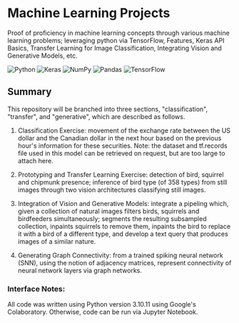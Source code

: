 # Machine Learning Projects

Proof of proficiency in machine learning concepts through various machine learning problems; leveraging python via TensorFlow, Features, Keras API Basics, Transfer Learning for Image Classification, Integrating Vision and Generative Models, etc.


![Python](https://img.shields.io/badge/python-3670A0?style=for-the-badge&logo=python&logoColor=ffdd54) ![Keras](https://img.shields.io/badge/Keras-%23D00000.svg?style=for-the-badge&logo=Keras&logoColor=white) ![NumPy](https://img.shields.io/badge/numpy-%23013243.svg?style=for-the-badge&logo=numpy&logoColor=white) ![Pandas](https://img.shields.io/badge/pandas-%23150458.svg?style=for-the-badge&logo=pandas&logoColor=white) ![TensorFlow](https://img.shields.io/badge/TensorFlow-%23FF6F00.svg?style=for-the-badge&logo=TensorFlow&logoColor=white)


## Summary

This repository will be branched into three sections, "classification", "transfer", and "generative", which are described as follows.

1. Classification Exercise: movement of the exchange rate between the US dollar and the Canadian dollar in the next hour based on the previous hour's information for these securities. Note: the dataset and tf.records file used in this model can be retrieved on request, but are too large to attach here.

2. Prototyping and Transfer Learning Exercise: detection of bird, squirrel and chipmunk presence; inference of bird type (of 358 types) from still images through two vision architectures classifying still images.

3. Integration of Vision and Generative Models: integrate a pipeling which, given a collection of natural images filters birds, squirrels and birdfeeders simultaneously; segments the resulting subsampled collection, inpaints squirrels to remove them, inpaints the bird to replace it with a bird of a different type, and develop a text query that produces images of a similar nature.

4. Generating Graph Connectivity: from a trained spiking neural network (SNN), using the notion of adjacency matrices, represent connectivity of neural network layers via graph networks. 

### Interface Notes:

All code was written using Python version 3.10.11 using Google's Colaboratory. Otherwise, code can be run via Jupyter Notebook.

